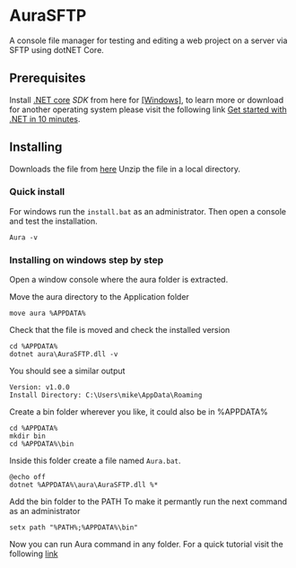 # AuraSFTP
A console file manager for testing and editing a web project on a server via SFTP using dotNET Core.
## Prerequisites
Install [.NET core](https://dotnet.github.io/) *SDK* from here for [[Windows]](https://download.microsoft.com/download/2/E/C/2EC018A0-A0FC-40A2-849D-AA692F68349E/dotnet-sdk-2.1.105-win-gs-x64.exe), to learn more or download for another operating system please visit the following link [Get started with .NET in 10 minutes](https://www.microsoft.com/net/learn/get-started/windows).
## Installing
Downloads the file from [here](https://github.com/ANamelessWolf/AuraSFTP/releases/download/v1.0/aura_v1.0.rar)
Unzip the file in a local directory.
### Quick install
For windows run the `install.bat` as an administrator.
Then open a console and test the installation.
```batch
Aura -v
```
### Installing on windows step by step
Open a window console where the aura folder is extracted.

Move the aura directory to the Application folder
```batch
move aura %APPDATA%
```
Check that the file is moved and check the installed version
```batch
cd %APPDATA%
dotnet aura\AuraSFTP.dll -v
```
You should see a similar output
```
Version: v1.0.0
Install Directory: C:\Users\mike\AppData\Roaming
```
Create a bin folder wherever you like, it could also be in %APPDATA%
```batch
cd %APPDATA%
mkdir bin
cd %APPDATA%\bin
```
Inside this folder create a file named `Aura.bat`.
```batch
@echo off
dotnet %APPDATA%\aura\AuraSFTP.dll %*
```
Add the bin folder to the PATH
To make it permantly run the next command as an administrator
```batch
setx path "%PATH%;%APPDATA%\bin"
```
Now you can run Aura command in any folder.
For a quick tutorial visit the following [link](https://github.com/ANamelessWolf/AuraSFTP/wiki/Quick-tutorial)
